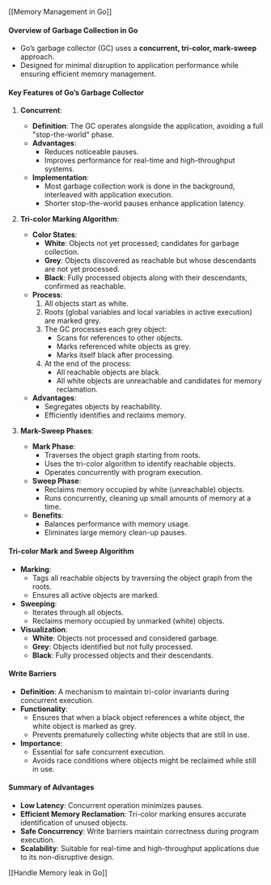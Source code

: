 [[Memory Management in Go]]
#### Overview of Garbage Collection in Go

- Go’s garbage collector (GC) uses a **concurrent, tri-color, mark-sweep** approach.
- Designed for minimal disruption to application performance while ensuring efficient memory management.

#### Key Features of Go’s Garbage Collector

1. **Concurrent**:
    
    - **Definition**: The GC operates alongside the application, avoiding a full "stop-the-world" phase.
    - **Advantages**:
        - Reduces noticeable pauses.
        - Improves performance for real-time and high-throughput systems.
    - **Implementation**:
        - Most garbage collection work is done in the background, interleaved with application execution.
        - Shorter stop-the-world pauses enhance application latency.
2. **Tri-color Marking Algorithm**:
    
    - **Color States**:
        - **White**: Objects not yet processed; candidates for garbage collection.
        - **Grey**: Objects discovered as reachable but whose descendants are not yet processed.
        - **Black**: Fully processed objects along with their descendants, confirmed as reachable.
    - **Process**:
        1. All objects start as white.
        2. Roots (global variables and local variables in active execution) are marked grey.
        3. The GC processes each grey object:
            - Scans for references to other objects.
            - Marks referenced white objects as grey.
            - Marks itself black after processing.
        4. At the end of the process:
            - All reachable objects are black.
            - All white objects are unreachable and candidates for memory reclamation.
    - **Advantages**:
        - Segregates objects by reachability.
        - Efficiently identifies and reclaims memory.
3. **Mark-Sweep Phases**:
    
    - **Mark Phase**:
        - Traverses the object graph starting from roots.
        - Uses the tri-color algorithm to identify reachable objects.
        - Operates concurrently with program execution.
    - **Sweep Phase**:
        - Reclaims memory occupied by white (unreachable) objects.
        - Runs concurrently, cleaning up small amounts of memory at a time.
    - **Benefits**:
        - Balances performance with memory usage.
        - Eliminates large memory clean-up pauses.

#### Tri-color Mark and Sweep Algorithm

- **Marking**:
    - Tags all reachable objects by traversing the object graph from the roots.
    - Ensures all active objects are marked.
- **Sweeping**:
    - Iterates through all objects.
    - Reclaims memory occupied by unmarked (white) objects.
- **Visualization**:
    - **White**: Objects not processed and considered garbage.
    - **Grey**: Objects identified but not fully processed.
    - **Black**: Fully processed objects and their descendants.

#### Write Barriers

- **Definition**: A mechanism to maintain tri-color invariants during concurrent execution.
- **Functionality**:
    - Ensures that when a black object references a white object, the white object is marked as grey.
    - Prevents prematurely collecting white objects that are still in use.
- **Importance**:
    - Essential for safe concurrent execution.
    - Avoids race conditions where objects might be reclaimed while still in use.

#### Summary of Advantages

- **Low Latency**: Concurrent operation minimizes pauses.
- **Efficient Memory Reclamation**: Tri-color marking ensures accurate identification of unused objects.
- **Safe Concurrency**: Write barriers maintain correctness during program execution.
- **Scalability**: Suitable for real-time and high-throughput applications due to its non-disruptive design.

[[Handle Memory leak in Go]]